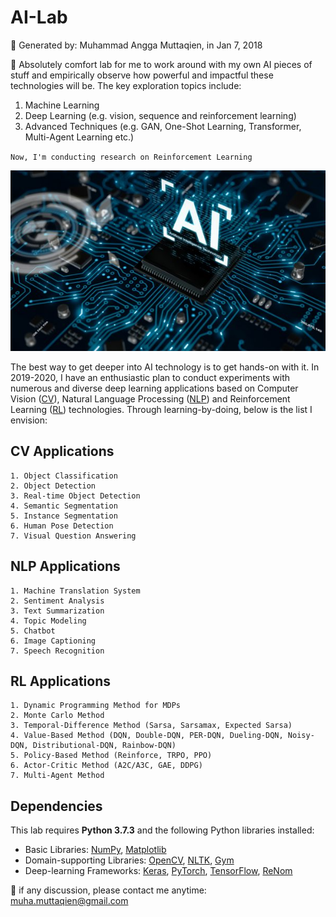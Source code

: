 # AI-Lab 
📁 Generated by: Muhammad Angga Muttaqien, in Jan 7, 2018

🔬 Absolutely comfort lab for me to work around with my own AI pieces of stuff and empirically observe how powerful and impactful these technologies will be. The key exploration topics include:

1. Machine Learning
2. Deep Learning (e.g. vision, sequence and reinforcement learning)
3. Advanced Techniques (e.g. GAN, One-Shot Learning, Transformer, Multi-Agent Learning etc.)

`Now, I'm conducting research on Reinforcement Learning`

![](./others/ai-walpaper.jpg)

The best way to get deeper into AI technology is to get hands-on with it. In 2019-2020, I have an enthusiastic plan to conduct experiments with numerous and diverse deep learning applications based on Computer Vision ([CV](https://en.wikipedia.org/wiki/Computer_vision)), Natural Language Processing ([NLP](https://en.wikipedia.org/wiki/Natural_language_processing)) and Reinforcement Learning ([RL](https://en.wikipedia.org/wiki/Reinforcement_learning)) technologies. Through learning-by-doing, below is the list I envision:

## CV Applications
```text
1. Object Classification
2. Object Detection
3. Real-time Object Detection
4. Semantic Segmentation
5. Instance Segmentation
6. Human Pose Detection
7. Visual Question Answering
```

## NLP Applications
```text
1. Machine Translation System
2. Sentiment Analysis
3. Text Summarization
4. Topic Modeling
5. Chatbot
6. Image Captioning
7. Speech Recognition
```

## RL Applications
```text
1. Dynamic Programming Method for MDPs
2. Monte Carlo Method
3. Temporal-Difference Method (Sarsa, Sarsamax, Expected Sarsa)
4. Value-Based Method (DQN, Double-DQN, PER-DQN, Dueling-DQN, Noisy-DQN, Distributional-DQN, Rainbow-DQN)
5. Policy-Based Method (Reinforce, TRPO, PPO)
6. Actor-Critic Method (A2C/A3C, GAE, DDPG)
7. Multi-Agent Method
```

## Dependencies

This lab requires **Python 3.7.3** and the following Python libraries installed:

* Basic Libraries: [NumPy](http://www.numpy.org/), [Matplotlib](http://matplotlib.org/)
* Domain-supporting Libraries: [OpenCV](https://opencv.org/), [NLTK](https://www.nltk.org/), [Gym](http://gym.openai.com/)
* Deep-learning Frameworks: [Keras](https://keras.io/), [PyTorch](https://pytorch.org/), [TensorFlow](https://www.tensorflow.org/), [ReNom](http://www.renom.jp/)

📨 if any discussion, please contact me anytime: muha.muttaqien@gmail.com
